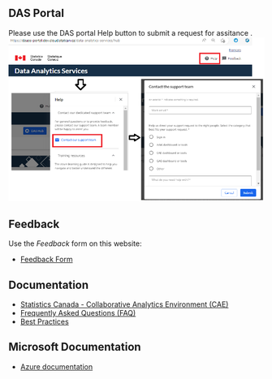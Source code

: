 ## DAS Portal 
Please use the DAS portal Help button to submit a request for assitance .    
    ![Help](images/Help.png)


## Feedback
Use the _Feedback_ form on this website:

 - [Feedback Form](https://www.statcan.gc.ca/data-analytics-service)

## Documentation
- [Statistics Canada - Collaborative Analytics Environment (CAE)](https://statcan.github.io/cae-eac/en/)
- [Frequently Asked Questions (FAQ)](FAQ.md)
- [Best Practices](BestPractices.md)

## Microsoft Documentation 
 - [Azure documentation](https://docs.microsoft.com/en-ca/azure/)







<!-- ## Portal 
Please use the Portal to request assitance.

## Technical Support
Subscribe to the following slack channel:

 - [cae-eac.slack.com](https://cae-eac.slack.com)

## Feedback
Use the _Feedback_ form on this website:

 - [Feedback Form](https://www.statcan.gc.ca/data-analytics-service)

## Documentation
- [Statistics Canada - Collaborative Analytics Environment (CAE)](https://statcan.github.io/cae-eac/en/)
- [Frequently Asked Questions (FAQ)](FAQ.md)
- [Best Practices](BestPractices.md)

## Microsoft Documentation 
 - [Azure documentation](https://docs.microsoft.com/en-ca/azure/) -->
